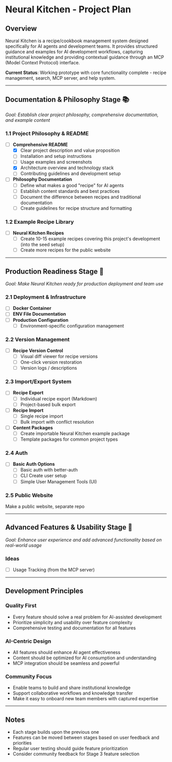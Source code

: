 # Neural Kitchen - Project Plan

## Overview

Neural Kitchen is a recipe/cookbook management system designed specifically for AI agents and development teams. It provides structured guidance and examples for AI development workflows, capturing institutional knowledge and providing contextual guidance through an MCP (Model Context Protocol) interface.

**Current Status**: Working prototype with core functionality complete - recipe management, search, MCP server, and help system.

---

## Documentation & Philosophy Stage 📚
*Goal: Establish clear project philosophy, comprehensive documentation, and example content*

### 1.1 Project Philosophy & README
- [ ] **Comprehensive README**
  - [x] Clear project description and value proposition
  - [ ] Installation and setup instructions
  - [ ] Usage examples and screenshots
  - [x] Architecture overview and technology stack
  - [ ] Contributing guidelines and development setup

- [ ] **Philosophy Documentation**
  - [ ] Define what makes a good "recipe" for AI agents
  - [ ] Establish content standards and best practices
  - [ ] Document the difference between recipes and traditional documentation
  - [ ] Create guidelines for recipe structure and formatting

### 1.2 Example Recipe Library
- [ ] **Neural Kitchen Recipes**
  - [ ] Create 10-15 example recipes covering this project's development (into the seed setup)
  - [ ] Create more recipes for the public website

---

## Production Readiness Stage 🚀
*Goal: Make Neural Kitchen ready for production deployment and team use*

### 2.1 Deployment & Infrastructure
- [ ] **Docker Container**
- [ ] **ENV File Documentation**
- [ ] **Production Configuration**
  - [ ] Environment-specific configuration management

### 2.2 Version Management
- [ ] **Recipe Version Control**
  - [ ] Visual diff viewer for recipe versions
  - [ ] One-click version restoration
  - [ ] Version logs / descriptions

### 2.3 Import/Export System
- [ ] **Recipe Export**
  - [ ] Individual recipe export (Markdown)
  - [ ] Project-based bulk export

- [ ] **Recipe Import**
  - [ ] Single recipe import
  - [ ] Bulk import with conflict resolution

- [ ] **Content Packages**
  - [ ] Create importable Neural Kitchen example package
  - [ ] Template packages for common project types

### 2.4 Auth
- [ ] **Basic Auth Options**
  - [ ] Basic auth with better-auth
  - [ ] CLI Create user setup
  - [ ] Simple User Management Tools (UI)

### 2.5 Public Website
Make a public website, separate repo

---

## Advanced Features & Usability Stage 🔧
*Goal: Enhance user experience and add advanced functionality based on real-world usage*

### Ideas
- [ ] Usage Tracking (from the MCP server)

---

## Development Principles

### Quality First
- Every feature should solve a real problem for AI-assisted development
- Prioritize simplicity and usability over feature complexity
- Comprehensive testing and documentation for all features

### AI-Centric Design
- All features should enhance AI agent effectiveness
- Content should be optimized for AI consumption and understanding
- MCP integration should be seamless and powerful

### Community Focus
- Enable teams to build and share institutional knowledge
- Support collaborative workflows and knowledge transfer
- Make it easy to onboard new team members with captured expertise

---

## Notes

- Each stage builds upon the previous one
- Features can be moved between stages based on user feedback and priorities
- Regular user testing should guide feature prioritization
- Consider community feedback for Stage 3 feature selection